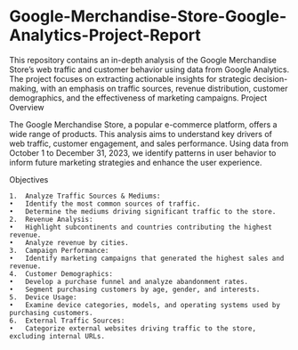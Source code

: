 # Google-Merchandise-Store-Google-Analytics-Project-Report
This repository contains an in-depth analysis of the Google Merchandise Store’s web traffic and customer behavior using data from Google Analytics. The project focuses on extracting actionable insights for strategic decision-making, with an emphasis on traffic sources, revenue distribution, customer demographics, and the effectiveness of marketing campaigns.
Project Overview

The Google Merchandise Store, a popular e-commerce platform, offers a wide range of products. This analysis aims to understand key drivers of web traffic, customer engagement, and sales performance. Using data from October 1 to December 31, 2023, we identify patterns in user behavior to inform future marketing strategies and enhance the user experience.

Objectives

	1.	Analyze Traffic Sources & Mediums:
	•	Identify the most common sources of traffic.
	•	Determine the mediums driving significant traffic to the store.
	2.	Revenue Analysis:
	•	Highlight subcontinents and countries contributing the highest revenue.
	•	Analyze revenue by cities.
	3.	Campaign Performance:
	•	Identify marketing campaigns that generated the highest sales and revenue.
	4.	Customer Demographics:
	•	Develop a purchase funnel and analyze abandonment rates.
	•	Segment purchasing customers by age, gender, and interests.
	5.	Device Usage:
	•	Examine device categories, models, and operating systems used by purchasing customers.
	6.	External Traffic Sources:
	•	Categorize external websites driving traffic to the store, excluding internal URLs.
